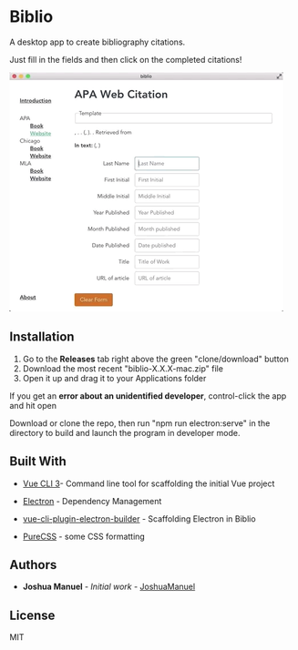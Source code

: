 # Biblio

A desktop app to create bibliography citations.

Just fill in the fields and then click on the completed citations!

![](readme/Biblio-Feb-03-2019.gif)

## Installation

1) Go to the **Releases** tab right above the green "clone/download" button
2) Download the most recent "biblio-X.X.X-mac.zip" file
2) Open it up and drag it to your Applications folder

If you get an **error about an unidentified developer**, control-click the app and hit open

Download or clone the repo, then run "npm run electron:serve" in the directory to build and launch the program in developer mode.

## Built With

* [Vue CLI 3](https://cli.vuejs.org/)- Command line tool for scaffolding the initial Vue project

* [Electron](https://electronjs.org/) - Dependency Management

* [vue-cli-plugin-electron-builder](https://github.com/nklayman/vue-cli-plugin-electron-builder) - Scaffolding Electron in Biblio

* [PureCSS](https://purecss.io/) - some CSS formatting

  

## Authors

* **Joshua Manuel** - *Initial work* - [JoshuaManuel](https://github.com/JoshuaManuel)

## License

MIT
